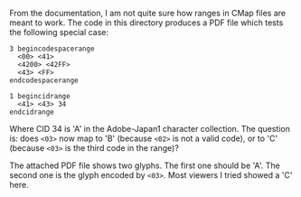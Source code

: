From the documentation, I am not quite sure how ranges in CMap files
are meant to work.  The code in this directory produces a PDF file
which tests the following special case:

```
3 begincodespacerange
  <00> <41>
  <4200> <42FF>
  <43> <FF>
endcodespacerange

1 begincidrange
  <41> <43> 34
endcidrange
```

Where CID 34 is 'A' in the Adobe-Japan1 character collection.
The question is: does `<03>` now map to 'B' (because `<02>` is not a valid code),
or to 'C' (because `<03>` is the third code in the range)?

The attached PDF file shows two glyphs.  The first one should be 'A'.
The second one is the glyph encoded by `<03>`.  Most viewers I tried
showed a 'C' here.
